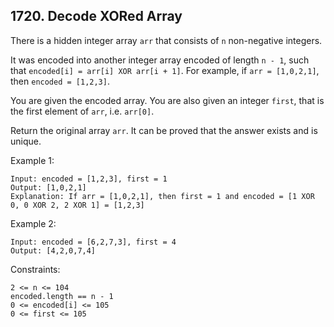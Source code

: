 ## 1720. Decode XORed Array

There is a hidden integer array `arr` that consists of `n` non-negative integers.

It was encoded into another integer array encoded of length `n - 1`, such that `encoded[i] = arr[i] XOR arr[i + 1]`. For example, if `arr = [1,0,2,1]`, then `encoded = [1,2,3]`.

You are given the encoded array. You are also given an integer `first`, that is the first element of `arr`, i.e. `arr[0]`.

Return the original array `arr`. It can be proved that the answer exists and is unique.

Example 1:

```
Input: encoded = [1,2,3], first = 1
Output: [1,0,2,1]
Explanation: If arr = [1,0,2,1], then first = 1 and encoded = [1 XOR 0, 0 XOR 2, 2 XOR 1] = [1,2,3]
```

Example 2:

```
Input: encoded = [6,2,7,3], first = 4
Output: [4,2,0,7,4]
```

Constraints:

```
2 <= n <= 104
encoded.length == n - 1
0 <= encoded[i] <= 105
0 <= first <= 105
```
